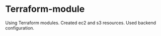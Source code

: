 # Terraform-module
Using Terraform modules. Created ec2 and s3 resources. Used backend configuration. 
